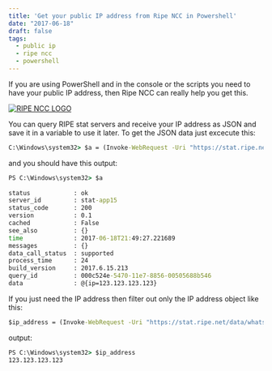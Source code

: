 ```yaml
---
title: 'Get your public IP address from Ripe NCC in Powershell'
date: "2017-06-18"
draft: false
tags:
  - public ip
  - ripe ncc
  - powershell
---
```


If you are using PowerShell and in the console or the scripts you need to have your public IP address, then Ripe NCC can really help you get this.  

[![RIPE NCC LOGO](https://www.ripe.net/++resource++ripe.plonetheme.images/RIPE_NCC_logo.png)](https://www.ripe.net/++resource++ripe.plonetheme.images/RIPE_NCC_logo.png)

You can query RIPE stat servers and receive your IP address as JSON and save it in a variable to use it later. To get the JSON data just excecute this:  

```cmd
C:\Windows\system32> $a = (Invoke-WebRequest -Uri "https://stat.ripe.net/data/whats-my-ip/data.json" | ConvertFrom-Json)
```

and you should have this output:  
  
```cmd
PS C:\Windows\system32> $a  
  
status            : ok  
server_id         : stat-app15  
status_code       : 200  
version           : 0.1  
cached            : False  
see_also          : {}  
time              : 2017-06-18T21:49:27.221689  
messages          : {}  
data_call_status  : supported  
process_time      : 24  
build_version     : 2017.6.15.213  
query_id          : 000c524e-5470-11e7-8856-00505688b546  
data              : @{ip=123.123.123.123}  
```

If you just need the IP address then filter out only the IP address object like this:  

```cmd
$ip_address = (Invoke-WebRequest -Uri "https://stat.ripe.net/data/whats-my-ip/data.json" | ConvertFrom-Json).data.ip
```

output:

```cmd
PS C:\Windows\system32> $ip_address  
123.123.123.123
```
